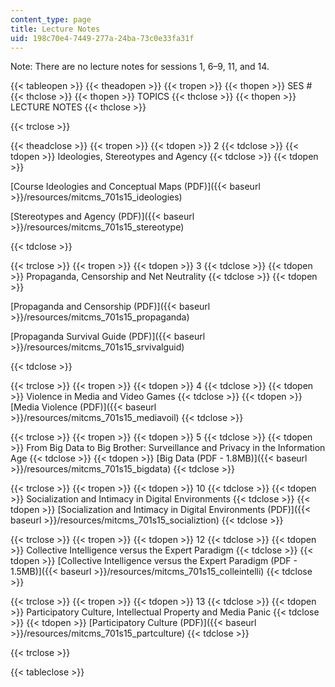 ```yaml
---
content_type: page
title: Lecture Notes
uid: 198c70e4-7449-277a-24ba-73c0e33fa31f
---
```


Note: There are no lecture notes for sessions 1, 6–9, 11, and 14.

{{< tableopen >}}
{{< theadopen >}}
{{< tropen >}}
{{< thopen >}}
SES #
{{< thclose >}}
{{< thopen >}}
TOPICS
{{< thclose >}}
{{< thopen >}}
LECTURE NOTES
{{< thclose >}}

{{< trclose >}}

{{< theadclose >}}
{{< tropen >}}
{{< tdopen >}}
2
{{< tdclose >}}
{{< tdopen >}}
Ideologies, Stereotypes and Agency
{{< tdclose >}}
{{< tdopen >}}


[Course Ideologies and Conceptual Maps (PDF)]({{< baseurl >}}/resources/mitcms_701s15_ideologies)

[Stereotypes and Agency (PDF)]({{< baseurl >}}/resources/mitcms_701s15_stereotype)


{{< tdclose >}}

{{< trclose >}}
{{< tropen >}}
{{< tdopen >}}
3
{{< tdclose >}}
{{< tdopen >}}
Propaganda, Censorship and Net Neutrality
{{< tdclose >}}
{{< tdopen >}}


[Propaganda and Censorship (PDF)]({{< baseurl >}}/resources/mitcms_701s15_propaganda)

[Propaganda Survival Guide (PDF)]({{< baseurl >}}/resources/mitcms_701s15_srvivalguid)


{{< tdclose >}}

{{< trclose >}}
{{< tropen >}}
{{< tdopen >}}
4
{{< tdclose >}}
{{< tdopen >}}
Violence in Media and Video Games
{{< tdclose >}}
{{< tdopen >}}
[Media Violence (PDF)]({{< baseurl >}}/resources/mitcms_701s15_mediavoil)
{{< tdclose >}}

{{< trclose >}}
{{< tropen >}}
{{< tdopen >}}
5
{{< tdclose >}}
{{< tdopen >}}
From Big Data to Big Brother: Surveillance and Privacy in the Information Age
{{< tdclose >}}
{{< tdopen >}}
[Big Data (PDF - 1.8MB)]({{< baseurl >}}/resources/mitcms_701s15_bigdata)
{{< tdclose >}}

{{< trclose >}}
{{< tropen >}}
{{< tdopen >}}
10
{{< tdclose >}}
{{< tdopen >}}
Socialization and Intimacy in Digital Environments
{{< tdclose >}}
{{< tdopen >}}
[Socialization and Intimacy in Digital Environments (PDF)]({{< baseurl >}}/resources/mitcms_701s15_socializtion)
{{< tdclose >}}

{{< trclose >}}
{{< tropen >}}
{{< tdopen >}}
12
{{< tdclose >}}
{{< tdopen >}}
Collective Intelligence versus the Expert Paradigm
{{< tdclose >}}
{{< tdopen >}}
[Collective Intelligence versus the Expert Paradigm (PDF - 1.5MB)]({{< baseurl >}}/resources/mitcms_701s15_colleintelli)
{{< tdclose >}}

{{< trclose >}}
{{< tropen >}}
{{< tdopen >}}
13
{{< tdclose >}}
{{< tdopen >}}
Participatory Culture, Intellectual Property and Media Panic
{{< tdclose >}}
{{< tdopen >}}
[Participatory Culture (PDF)]({{< baseurl >}}/resources/mitcms_701s15_partculture)
{{< tdclose >}}

{{< trclose >}}

{{< tableclose >}}